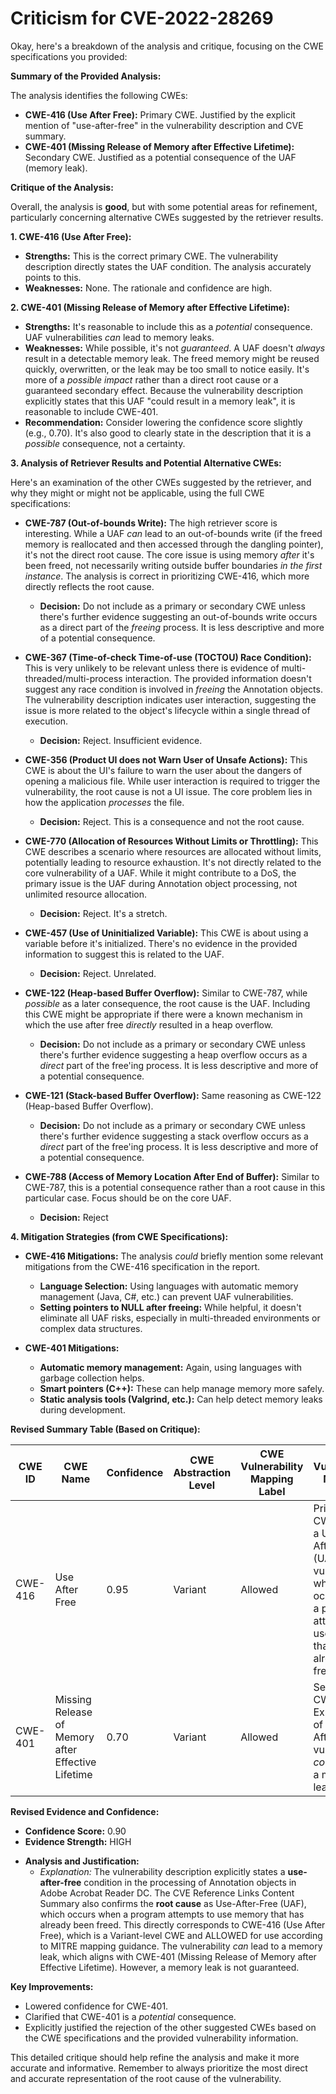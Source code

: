 # Criticism for CVE-2022-28269

Okay, here's a breakdown of the analysis and critique, focusing on the CWE specifications you provided:

**Summary of the Provided Analysis:**

The analysis identifies the following CWEs:

*   **CWE-416 (Use After Free):**  Primary CWE.  Justified by the explicit mention of "use-after-free" in the vulnerability description and CVE summary.
*   **CWE-401 (Missing Release of Memory after Effective Lifetime):** Secondary CWE.  Justified as a potential consequence of the UAF (memory leak).

**Critique of the Analysis:**

Overall, the analysis is **good**, but with some potential areas for refinement, particularly concerning alternative CWEs suggested by the retriever results.

**1. CWE-416 (Use After Free):**

*   **Strengths:** This is the correct primary CWE. The vulnerability description directly states the UAF condition. The analysis accurately points to this.
*   **Weaknesses:** None. The rationale and confidence are high.

**2. CWE-401 (Missing Release of Memory after Effective Lifetime):**

*   **Strengths:**  It's reasonable to include this as a *potential* consequence. UAF vulnerabilities *can* lead to memory leaks.
*   **Weaknesses:** While possible, it's not *guaranteed*. A UAF doesn't *always* result in a detectable memory leak. The freed memory might be reused quickly, overwritten, or the leak may be too small to notice easily. It's more of a *possible impact* rather than a direct root cause or a guaranteed secondary effect. Because the vulnerability description explicitly states that this UAF "could result in a memory leak", it is reasonable to include CWE-401.
*   **Recommendation:** Consider lowering the confidence score slightly (e.g., 0.70). It's also good to clearly state in the description that it is a *possible* consequence, not a certainty.

**3. Analysis of Retriever Results and Potential Alternative CWEs:**

Here's an examination of the other CWEs suggested by the retriever, and why they might or might not be applicable, using the full CWE specifications:

*   **CWE-787 (Out-of-bounds Write):** The high retriever score is interesting. While a UAF *can* lead to an out-of-bounds write (if the freed memory is reallocated and then accessed through the dangling pointer), it's not the direct root cause. The core issue is using memory *after* it's been freed, not necessarily writing outside buffer boundaries *in the first instance*. The analysis is correct in prioritizing CWE-416, which more directly reflects the root cause.
    *   **Decision:** Do not include as a primary or secondary CWE unless there's further evidence suggesting an out-of-bounds write occurs as a direct part of the *freeing* process. It is less descriptive and more of a potential consequence.

*   **CWE-367 (Time-of-check Time-of-use (TOCTOU) Race Condition):** This is very unlikely to be relevant unless there is evidence of multi-threaded/multi-process interaction. The provided information doesn't suggest any race condition is involved in *freeing* the Annotation objects. The vulnerability description indicates user interaction, suggesting the issue is more related to the object's lifecycle within a single thread of execution.
    *   **Decision:** Reject. Insufficient evidence.

*   **CWE-356 (Product UI does not Warn User of Unsafe Actions):** This CWE is about the UI's failure to warn the user about the dangers of opening a malicious file. While user interaction is required to trigger the vulnerability, the root cause is not a UI issue. The core problem lies in how the application *processes* the file.
    *   **Decision:** Reject. This is a consequence and not the root cause.

*   **CWE-770 (Allocation of Resources Without Limits or Throttling):** This CWE describes a scenario where resources are allocated without limits, potentially leading to resource exhaustion. It's not directly related to the core vulnerability of a UAF. While it might contribute to a DoS, the primary issue is the UAF during Annotation object processing, not unlimited resource allocation.
    *   **Decision:** Reject. It's a stretch.

*   **CWE-457 (Use of Uninitialized Variable):** This CWE is about using a variable before it's initialized. There's no evidence in the provided information to suggest this is related to the UAF.
    *   **Decision:** Reject. Unrelated.

*   **CWE-122 (Heap-based Buffer Overflow):** Similar to CWE-787, while *possible* as a later consequence, the root cause is the UAF. Including this CWE might be appropriate if there were a known mechanism in which the use after free *directly* resulted in a heap overflow.
     *   **Decision:** Do not include as a primary or secondary CWE unless there's further evidence suggesting a heap overflow occurs as a *direct* part of the free'ing process. It is less descriptive and more of a potential consequence.

*   **CWE-121 (Stack-based Buffer Overflow):** Same reasoning as CWE-122 (Heap-based Buffer Overflow).
      *   **Decision:** Do not include as a primary or secondary CWE unless there's further evidence suggesting a stack overflow occurs as a *direct* part of the free'ing process. It is less descriptive and more of a potential consequence.

*   **CWE-788 (Access of Memory Location After End of Buffer):** Similar to CWE-787, this is a potential consequence rather than a root cause in this particular case. Focus should be on the core UAF.
    *   **Decision:** Reject

**4.  Mitigation Strategies (from CWE Specifications):**

*   **CWE-416 Mitigations:** The analysis *could* briefly mention some relevant mitigations from the CWE-416 specification in the report.
    *   **Language Selection:** Using languages with automatic memory management (Java, C#, etc.) can prevent UAF vulnerabilities.
    *   **Setting pointers to NULL after freeing:** While helpful, it doesn't eliminate all UAF risks, especially in multi-threaded environments or complex data structures.

*   **CWE-401 Mitigations:**
    *   **Automatic memory management:** Again, using languages with garbage collection helps.
    *   **Smart pointers (C++):** These can help manage memory more safely.
    *   **Static analysis tools (Valgrind, etc.):**  Can help detect memory leaks during development.

**Revised Summary Table (Based on Critique):**

| CWE ID | CWE Name | Confidence | CWE Abstraction Level | CWE Vulnerability Mapping Label | CWE-Vulnerability Mapping Notes |
|---|---|---|---|---|---|
| CWE-416 | Use After Free | 0.95 | Variant | Allowed | Primary CWE. This is a Use-After-Free (UAF) vulnerability, which occurs when a program attempts to use memory that has already been freed. |
| CWE-401 | Missing Release of Memory after Effective Lifetime | 0.70 | Variant | Allowed | Secondary CWE. Exploitation of the Use-After-Free vulnerability *could* lead to a memory leak. |

**Revised Evidence and Confidence:**

*   **Confidence Score:** 0.90
*   **Evidence Strength:** HIGH

- **Analysis and Justification:**
  - *Explanation:* The vulnerability description explicitly states a **use-after-free** condition in the processing of Annotation objects in Adobe Acrobat Reader DC. The CVE Reference Links Content Summary also confirms the **root cause** as Use-After-Free (UAF), which occurs when a program attempts to use memory that has already been freed. This directly corresponds to CWE-416 (Use After Free), which is a Variant-level CWE and ALLOWED for use according to MITRE mapping guidance. The vulnerability *can* lead to a memory leak, which aligns with CWE-401 (Missing Release of Memory after Effective Lifetime). However, a memory leak is not guaranteed.

**Key Improvements:**

*   Lowered confidence for CWE-401.
*   Clarified that CWE-401 is a *potential* consequence.
*   Explicitly justified the rejection of the other suggested CWEs based on the CWE specifications and the provided vulnerability information.

This detailed critique should help refine the analysis and make it more accurate and informative. Remember to always prioritize the most direct and accurate representation of the root cause of the vulnerability.